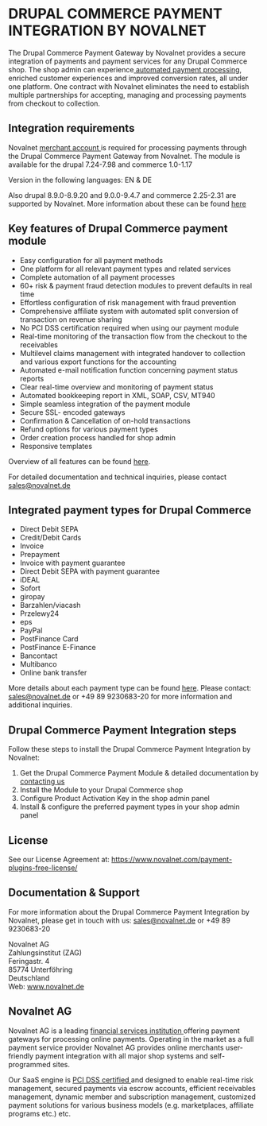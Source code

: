 # DRUPAL COMMERCE PAYMENT INTEGRATION BY NOVALNET
The Drupal Commerce Payment Gateway by Novalnet provides a secure integration of payments and payment services for any Drupal Commerce shop. The shop admin can experience<a href= "https://www.novalnet.de/full-service-zahlungsabwicklung"> automated payment processing</a>, enriched customer experiences and improved conversion rates, all under one platform. One contract with Novalnet eliminates the need to establish multiple partnerships for accepting, managing and processing payments from checkout to collection. 

## Integration requirements
Novalnet <a href= "https://www.novalnet.de/"> merchant account </a> is required for processing payments through the Drupal Commerce Payment Gateway from Novalnet. The module is available for the drupal 7.24-7.98 and commerce 1.0-1.17

Version in the following languages: EN & DE 

Also drupal 8.9.0-8.9.20 and 9.0.0-9.4.7 and commerce 2.25-2.31 are supported by Novalnet. 
More information about these can be found <a href= "https://www.novalnet.de/modul/drupalcommerce-payment-module"> here </a>

## Key features of Drupal Commerce payment module
* Easy configuration for all payment methods
* One platform for all relevant payment types and related services
* Complete automation of all payment processes
* 60+ risk & payment fraud detection modules to prevent defaults in real time
* Effortless configuration of risk management with fraud prevention
* Comprehensive affiliate system with automated split conversion of transaction on revenue sharing
* No PCI DSS certification required when using our payment module
* Real-time monitoring of the transaction flow from the checkout to the receivables
* Multilevel claims management with integrated handover to collection and various export functions for the accounting
* Automated e-mail notification function concerning payment status reports
* Clear real-time overview and monitoring of payment status
* Automated bookkeeping report in XML, SOAP, CSV, MT940
* Simple seamless integration of the payment module
* Secure SSL- encoded gateways
* Confirmation & Cancellation of on-hold transactions
* Refund options for various payment types
* Order creation process handled for shop admin
* Responsive templates

Overview of all features can be found <a href= "https://www.novalnet.de/produkte">here</a>.

For detailed documentation and technical inquiries, please contact <a href="mailto:sales@novalnet.de">sales@novalnet.de </a>

## Integrated payment types for Drupal Commerce
* Direct Debit SEPA
* Credit/Debit Cards
* Invoice
* Prepayment
* Invoice with payment guarantee
* Direct Debit SEPA with payment guarantee
* iDEAL
* Sofort
* giropay
* Barzahlen/viacash
* Przelewy24
* eps
* PayPal
* PostFinance Card
* PostFinance E-Finance
* Bancontact
* Multibanco
* Online bank transfer

More details about each payment type can be found <a href= "https://www.novalnet.de/zahlungsabwicklung">here</a>. Please contact: <a 
href="mailto:sales@novalnet.de"> sales@novalnet.de </a> or +49 89 9230683-20 for more information and additional inquiries.

## Drupal Commerce Payment Integration steps
Follow these steps to install the Drupal Commerce Payment Integration by Novalnet:

1. Get the Drupal Commerce Payment Module & detailed documentation by <a href=  "https://www.novalnet.de/kontakt/sales"> contacting us </a>
2. Install the Module to your Drupal Commerce shop
3. Configure Product Activation Key in the shop admin panel
4. Install & configure the preferred payment types in your shop admin panel

## License
See our License Agreement at: https://www.novalnet.com/payment-plugins-free-license/</a>

## Documentation & Support

For more information about the Drupal Commerce Payment Integration by Novalnet, please get in touch with us: <a href="mailto:sales@novalnet.de"> sales@novalnet.de or +49 89 9230683-20

Novalnet AG<br>
Zahlungsinstitut (ZAG)<br>
Feringastr. 4<br>
85774 Unterföhring<br>
Deutschland<br>
Web: <a href= "https://www.novalnet.de/"> www.novalnet.de </a>

## Novalnet AG

Novalnet AG is a leading <a href="https://www.novalnet.de/zahlungsinstitut"> financial services institution </a> offering payment gateways for processing online payments. Operating in the market as a full payment service provider Novalnet AG provides online merchants user-friendly payment integration with all major shop systems and self-programmed sites.

Our SaaS engine is <a href="https://www.novalnet.de/pci-dss-zertifizierung"> PCI DSS certified </a> and designed to enable real-time risk management, secured payments via escrow accounts, efficient receivables management, dynamic member and subscription management, customized payment solutions for various business models (e.g. marketplaces, affiliate programs etc.) etc.
